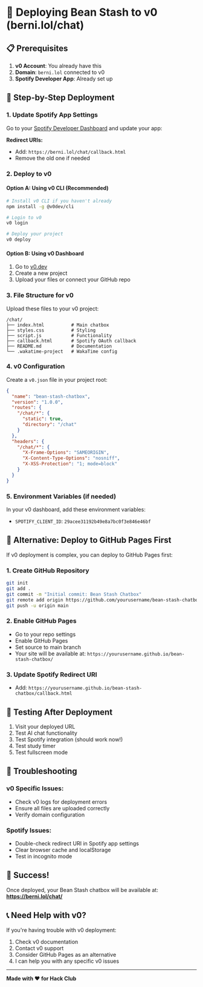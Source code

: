 # 🚀 Deploying Bean Stash to v0 (berni.lol/chat)

## 📋 Prerequisites

1. **v0 Account**: You already have this
2. **Domain**: `berni.lol` connected to v0
3. **Spotify Developer App**: Already set up

## 🎯 Step-by-Step Deployment

### 1. **Update Spotify App Settings**

Go to your [Spotify Developer Dashboard](https://developer.spotify.com/dashboard) and update your app:

**Redirect URIs:**
- Add: `https://berni.lol/chat/callback.html`
- Remove the old one if needed

### 2. **Deploy to v0**

#### **Option A: Using v0 CLI (Recommended)**
```bash
# Install v0 CLI if you haven't already
npm install -g @v0dev/cli

# Login to v0
v0 login

# Deploy your project
v0 deploy
```

#### **Option B: Using v0 Dashboard**
1. Go to [v0.dev](https://v0.dev)
2. Create a new project
3. Upload your files or connect your GitHub repo

### 3. **File Structure for v0**

Upload these files to your v0 project:

```
/chat/
├── index.html          # Main chatbox
├── styles.css          # Styling
├── script.js           # Functionality
├── callback.html       # Spotify OAuth callback
├── README.md           # Documentation
└── .wakatime-project   # WakaTime config
```

### 4. **v0 Configuration**

Create a `v0.json` file in your project root:

```json
{
  "name": "bean-stash-chatbox",
  "version": "1.0.0",
  "routes": {
    "/chat/*": {
      "static": true,
      "directory": "/chat"
    }
  },
  "headers": {
    "/chat/*": {
      "X-Frame-Options": "SAMEORIGIN",
      "X-Content-Type-Options": "nosniff",
      "X-XSS-Protection": "1; mode=block"
    }
  }
}
```

### 5. **Environment Variables (if needed)**

In your v0 dashboard, add these environment variables:
- `SPOTIFY_CLIENT_ID`: `29acee31192b49e8a7bc0f3e846e46bf`

## 🔧 **Alternative: Deploy to GitHub Pages First**

If v0 deployment is complex, you can deploy to GitHub Pages first:

### 1. **Create GitHub Repository**
```bash
git init
git add .
git commit -m "Initial commit: Bean Stash Chatbox"
git remote add origin https://github.com/yourusername/bean-stash-chatbox.git
git push -u origin main
```

### 2. **Enable GitHub Pages**
- Go to your repo settings
- Enable GitHub Pages
- Set source to main branch
- Your site will be available at: `https://yourusername.github.io/bean-stash-chatbox/`

### 3. **Update Spotify Redirect URI**
- Add: `https://yourusername.github.io/bean-stash-chatbox/callback.html`

## 🎯 **Testing After Deployment**

1. Visit your deployed URL
2. Test AI chat functionality
3. Test Spotify integration (should work now!)
4. Test study timer
5. Test fullscreen mode

## 🔧 **Troubleshooting**

### **v0 Specific Issues:**
- Check v0 logs for deployment errors
- Ensure all files are uploaded correctly
- Verify domain configuration

### **Spotify Issues:**
- Double-check redirect URI in Spotify app settings
- Clear browser cache and localStorage
- Test in incognito mode

## 🎉 **Success!**

Once deployed, your Bean Stash chatbox will be available at:
**https://berni.lol/chat/**

## 📞 **Need Help with v0?**

If you're having trouble with v0 deployment:
1. Check v0 documentation
2. Contact v0 support
3. Consider GitHub Pages as an alternative
4. I can help you with any specific v0 issues

---

**Made with ❤️ for Hack Club** 